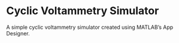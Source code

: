 # Cyclic Voltammetry Simulator
A simple cyclic voltammetry simulator created using MATLAB’s App Designer.